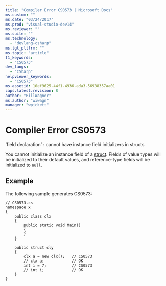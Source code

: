 ```yaml
---
title: "Compiler Error CS0573 | Microsoft Docs"
ms.custom: ""
ms.date: "03/24/2017"
ms.prod: "visual-studio-dev14"
ms.reviewer: ""
ms.suite: ""
ms.technology: 
  - "devlang-csharp"
ms.tgt_pltfrm: ""
ms.topic: "article"
f1_keywords: 
  - "CS0573"
dev_langs: 
  - "CSharp"
helpviewer_keywords: 
  - "CS0573"
ms.assetid: 10ef9625-44f1-4936-ada3-56938357aa01
caps.latest.revision: 8
author: "BillWagner"
ms.author: "wiwagn"
manager: "wpickett"
---
```

# Compiler Error CS0573
'field declaration' : cannot have instance field initializers in structs  
  
 You cannot initialize an instance field of a [struct](../../csharp/language-reference/keywords/struct.md). Fields of value types will be initialized to their default values, and reference-type fields will be initialized to `null`.  
  
## Example  
 The following sample generates CS0573:  
  
```  
// CS0573.cs  
namespace x  
{  
    public class clx  
    {  
        public static void Main()  
        {  
        }  
    }  
  
    public struct cly  
    {  
        clx a = new clx();   // CS0573  
        // clx a;            // OK  
        int i = 7;           // CS0573  
        // int i;            // OK  
    }  
}  
```